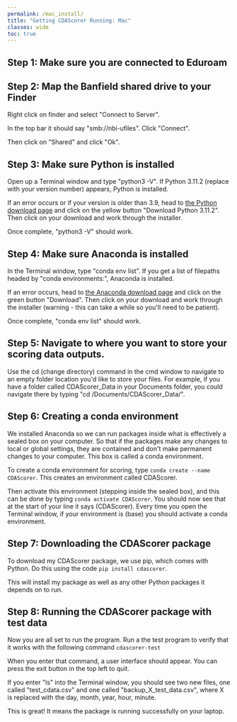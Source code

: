 ```yaml
---
permalink: /mac_install/
title: "Getting CDAScorer Running: Mac"
classes: wide
toc: true
---
```


## Step 1: Make sure you are connected to Eduroam

## Step 2: Map the Banfield shared drive to your Finder

Right click on finder and select "Connect to Server".

In the top bar it should say "smb://nbi-ufiles". Click "Connect".

Then click on "Shared" and click "Ok".

## Step 3: Make sure Python is installed

Open up a Terminal window and type "python3 -V". If Python 3.11.2 (replace with your version number) appears, Python is installed.

If an error occurs or if your version is older than 3.9, head to [the Python download page](https://python.org/downloads/) and click on the yellow button "Download Python 3.11.2". Then click on your download and work through the installer.

Once complete, "python3 -V" should work.

## Step 4: Make sure Anaconda is installed

In the Terminal window, type "conda env list". If you get a list of filepaths headed by "conda environments:", Anaconda is installed.

If an error occurs, head to [the Anaconda download page](https://www.anaconda.com/products/distribution) and click on the green button "Download". Then click on your download and work through the installer (warning - this can take a while so you'll need to be patient).

Once complete, "conda env list" should work.

## Step 5: Navigate to where you want to store your scoring data outputs.

Use the cd (change directory) command in the cmd window to navigate to an empty folder location you'd like to store your files. For example, if you have a folder called CDAScorer_Data in your Documents folder, you could navigate there by typing "cd /Documents/CDAScorer_Data/".

## Step 6: Creating a conda environment

We installed Anaconda so we can run packages inside what is effectively a sealed box on your computer. So that if the packages make any changes to local or global settings, they are contained and don't make permanent changes to your computer. This box is called a conda environment.

To create a conda environment for scoring, type ```conda create --name CDAScorer```. This creates an environment called CDAScorer.

Then activate this environment (stepping inside the sealed box), and this can be done by typing ```conda activate CDAScorer```. You should now see that at the start of your line it says (CDAScorer). Every time you open the Terminal window, if your environment is (base) you should activate a conda environment.

## Step 7: Downloading the CDAScorer package

To download my CDAScorer package, we use pip, which comes with Python. Do this using the code ```pip install cdascorer```.

This will install my package as well as any other Python packages it depends on to run.

## Step 8: Running the CDAScorer package with test data

Now you are all set to run the program. Run a the test program to verify that it works with the following command ```cdascorer-test```

When you enter that command, a user interface should appear. You can press the exit button in the top left to quit.

If you enter "ls" into the Terminal window, you should see two new files, one called "test_cdata.csv" and one called "backup_X_test_data.csv", where X is replaced with the day, month, year, hour, minute.

This is great! It means the package is running successfully on your laptop.
